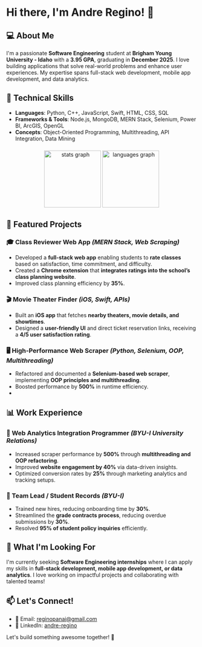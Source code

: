 # Hi there, I'm Andre Regino! 👋


## 💻 About Me
I'm a passionate **Software Engineering** student at **Brigham Young University - Idaho** with a **3.95 GPA**, graduating in **December 2025**. I love building applications that solve real-world problems and enhance user experiences. My expertise spans full-stack web development, mobile app development, and data analytics.

## 🚀 Technical Skills
- **Languages**: Python, C++, JavaScript, Swift, HTML, CSS, SQL  
- **Frameworks & Tools**: Node.js, MongoDB, MERN Stack, Selenium, Power BI, ArcGIS, OpenGL  
- **Concepts**: Object-Oriented Programming, Multithreading, API Integration, Data Mining

###

<div align="center">
  <img src="https://github-readme-stats.vercel.app/api?username=regino-pan-a-i&hide_title=false&hide_rank=false&show_icons=true&include_all_commits=true&count_private=true&disable_animations=false&theme=dracula&locale=en&hide_border=false&order=1" height="150" alt="stats graph"  />
  <img src="https://github-readme-stats.vercel.app/api/top-langs?username=regino-pan-a-i&locale=en&hide_title=false&layout=compact&card_width=320&langs_count=5&theme=dracula&hide_border=false&order=2" height="150" alt="languages graph"  />
</div>

###

## 📌 Featured Projects
### 🎓 Class Reviewer Web App *(MERN Stack, Web Scraping)*
- Developed a **full-stack web app** enabling students to **rate classes** based on satisfaction, time commitment, and difficulty.
- Created a **Chrome extension** that **integrates ratings into the school’s class planning website**.
- Improved class planning efficiency by **35%**.

### 🎬 Movie Theater Finder *(iOS, Swift, APIs)*
- Built an **iOS app** that fetches **nearby theaters, movie details, and showtimes**.
- Designed a **user-friendly UI** and direct ticket reservation links, receiving a **4/5 user satisfaction rating**.

### 🖥️ High-Performance Web Scraper *(Python, Selenium, OOP, Multithreading)*
- Refactored and documented a **Selenium-based web scraper**, implementing **OOP principles and multithreading**.
- Boosted performance by **500%** in runtime efficiency.
- 


## 📊 Work Experience
### 🔹 Web Analytics Integration Programmer *(BYU-I University Relations)*
- Increased scraper performance by **500%** through **multithreading and OOP refactoring**.
- Improved **website engagement by 40%** via data-driven insights.
- Optimized conversion rates by **25%** through marketing analytics and tracking setups.

### 🔹 Team Lead / Student Records *(BYU-I)*
- Trained new hires, reducing onboarding time by **30%**.
- Streamlined the **grade contracts process**, reducing overdue submissions by **30%**.
- Resolved **95% of student policy inquiries** efficiently.

## 🎯 What I'm Looking For
I'm currently seeking **Software Engineering internships** where I can apply my skills in **full-stack development, mobile app development, or data analytics**. I love working on impactful projects and collaborating with talented teams!

## 📫 Let's Connect!
- 📩 Email: [reginopanai@gmail.com](mailto:reginopanai@gmail.com)
- 🔗 LinkedIn: [andre-regino](https://www.linkedin.com/in/andre-regino-1636ip/)

Let's build something awesome together! 🚀
